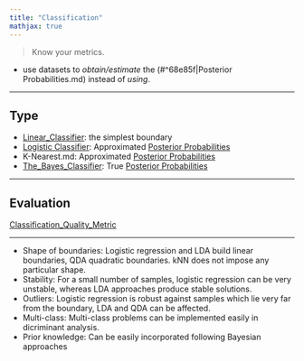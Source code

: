 ```yaml
---
title: "Classification"
mathjax: true
---
```


> Know your metrics.

- use datasets to *obtain/estimate* the (#^68e85f|Posterior Probabilities.md) instead of *using*.
***
## Type
- [Linear_Classifier](content/Machine_Learning/Linear_Classifier.md): the simplest boundary
- [Logistic Classifier](content/Machine_Learning/Logistic_Model.md): Approximated [Posterior Probabilities](content/Machine_Learning/The_Bayes_Classifier.md)
- K-Nearest.md: Approximated [Posterior Probabilities](content/Machine_Learning/The_Bayes_Classifier.md)
- [The_Bayes_Classifier](content/Machine_Learning/The_Bayes_Classifier.md): True [Posterior Probabilities](content/Machine_Learning/The_Bayes_Classifier.md)
***
## Evaluation
[Classification_Quality_Metric](content/Machine_Learning/Classification_Quality_Metric.md)

***
- Shape of boundaries: Logistic regression and LDA build linear boundaries, QDA quadratic boundaries. kNN does not impose any particular shape.
- Stability: For a small number of samples, logistic regression can be very unstable, whereas LDA approaches produce stable solutions. 
- Outliers: Logistic regression is robust against samples which lie very far from the boundary, LDA and QDA can be affected. 
- Multi-class: Multi-class problems can be implemented easily in dicriminant analysis. 
- Prior knowledge: Can be easily incorporated following Bayesian approaches
